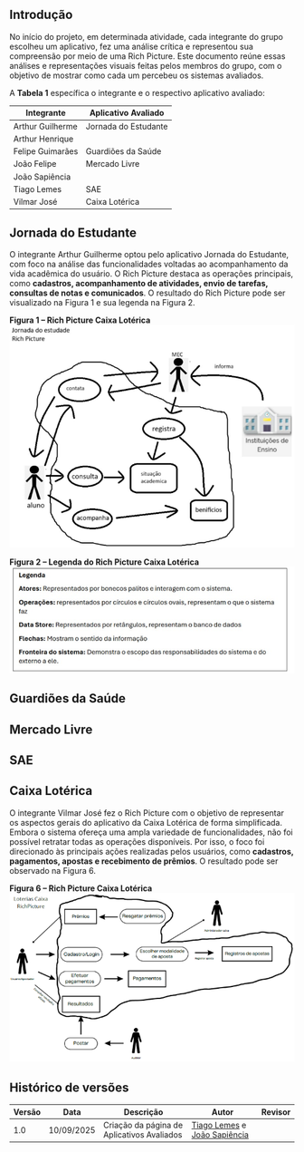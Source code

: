 ## Introdução

No início do projeto, em determinada atividade, cada integrante do grupo escolheu um aplicativo, fez uma análise crítica e representou sua compreensão por meio de uma Rich Picture. Este documento reúne essas análises e representações visuais feitas pelos membros do grupo, com o objetivo de mostrar como cada um percebeu os sistemas avaliados.

A **Tabela 1** específica o integrante e o respectivo aplicativo avaliado:  

| Integrante | Aplicativo Avaliado |
| ---- | ----- | 
| Arthur Guilherme | Jornada do Estudante |
| Arthur Henrique |  |
| Felipe Guimarães | Guardiões da Saúde |
| João Felipe| Mercado Livre |
| João Sapiência |  |
| Tiago Lemes | SAE |
| Vilmar José | Caixa Lotérica |

## Jornada do Estudante
O integrante Arthur Guilherme optou pelo aplicativo Jornada do Estudante, com foco na análise das funcionalidades voltadas ao acompanhamento da vida acadêmica do usuário. O Rich Picture destaca as operações principais, como **cadastros, acompanhamento de atividades, envio de tarefas, consultas de notas e comunicados**. O resultado do Rich Picture pode ser visualizado na Figura 1 e sua legenda na Figura 2.

**Figura 1 – Rich Picture Caixa Lotérica**
![Jornada do Estudante](../imagens/aplicativosAvaliados/richPictureArthurG.png)

**Figura 2 – Legenda do Rich Picture Caixa Lotérica**
![Jornada do Estudante](../imagens/aplicativosAvaliados/legendaArthurG.jpeg)

## 

## Guardiões da Saúde

## Mercado Livre

## SAE


## Caixa Lotérica
O integrante Vilmar José fez o Rich Picture com o objetivo de representar os aspectos gerais do aplicativo da Caixa Lotérica de forma simplificada. Embora o sistema ofereça uma ampla variedade de funcionalidades, não foi possível retratar todas as operações disponíveis. Por isso, o foco foi direcionado às principais ações realizadas pelos usuários, como **cadastros, pagamentos, apostas e recebimento de prêmios**. O resultado pode ser observado na Figura 6.

**Figura 6 – Rich Picture Caixa Lotérica**
![Caixa Lotérica](../imagens/aplicativosAvaliados/richPictureVilmar.png)

## Histórico de versões

| Versão | Data | Descrição | Autor | Revisor |
| ---- | ----- | ----- | ---- | ----- | 
| 1.0 | 10/09/2025 | Criação da página de Aplicativos Avaliados | [Tiago Lemes](https://github.com/TiagoTeixeira-2005) e [João Sapiência](https://github.com/JoaoSapiencia) |  |